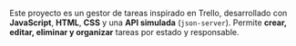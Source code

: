 Este proyecto es un gestor de tareas inspirado en Trello, desarrollado con **JavaScript**, **HTML**, **CSS** y una **API simulada** (`json-server`). Permite **crear, editar, eliminar y organizar** tareas por estado y responsable.

